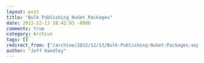 ```yaml
---
layout: post
title: "Bulk Publishing NuGet Packages"
date: 2012-12-13 18:42:03 -0800
comments: true
category: Archive
tags: []
redirect_from: ["/archive/2012/12/13/Bulk-Publishing-NuGet-Packages.aspx/", "/archive/2012/12/13/bulk-publishing-nuget-packages.aspx"]
author: "Jeff Handley"
---
```


